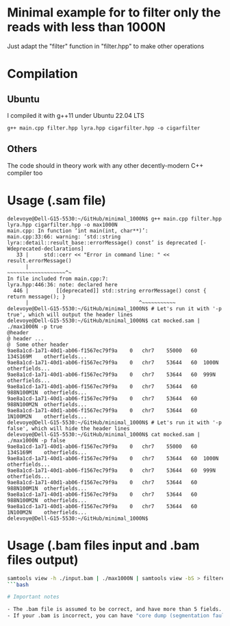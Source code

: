 # Minimal example for to filter only the reads with less than 1000N

Just adapt the "filter" function in "filter.hpp" to make other operations

# Compilation

## Ubuntu

I compiled it with g++11 under Ubuntu 22.04 LTS

```
g++ main.cpp filter.hpp lyra.hpp cigarfilter.hpp -o cigarfilter
```

## Others

The code should in theory work with any other decently-modern C++ compiler too

# Usage (.sam file)

```console
delevoye@Dell-G15-5530:~/GitHub/minimal_1000N$ g++ main.cpp filter.hpp lyra.hpp cigarfilter.hpp -o max1000N
main.cpp: In function ‘int main(int, char**)’:
main.cpp:33:66: warning: ‘std::string lyra::detail::result_base::errorMessage() const’ is deprecated [-Wdeprecated-declarations]
   33 |     std::cerr << "Error in command line: " << result.errorMessage()
      |                                               ~~~~~~~~~~~~~~~~~~~^~
In file included from main.cpp:7:
lyra.hpp:446:36: note: declared here
  446 |         [[deprecated]] std::string errorMessage() const { return message(); }
      |                                    ^~~~~~~~~~~~
delevoye@Dell-G15-5530:~/GitHub/minimal_1000N$ # Let's run it with '-p true', which will output the header lines 
delevoye@Dell-G15-5530:~/GitHub/minimal_1000N$ cat mocked.sam | ./max1000N -p true
@header
@ header ...
@  Some other header
9ae8a1cd-1a71-40d1-ab06-f1567ec79f9a	0	chr7	55000	60	134S169M	otherfields...
9ae8a1cd-1a71-40d1-ab06-f1567ec79f9a	0	chr7	53644	60	1000N	otherfields...
9ae8a1cd-1a71-40d1-ab06-f1567ec79f9a	0	chr7	53644	60	999N	otherfields...
9ae8a1cd-1a71-40d1-ab06-f1567ec79f9a	0	chr7	53644	60	988N100M1N	otherfields...
9ae8a1cd-1a71-40d1-ab06-f1567ec79f9a	0	chr7	53644	60	988N100M2N	otherfields...
9ae8a1cd-1a71-40d1-ab06-f1567ec79f9a	0	chr7	53644	60	1N100M2N	otherfields...
delevoye@Dell-G15-5530:~/GitHub/minimal_1000N$ # Let's run it with '-p false', which will hide the header lines
delevoye@Dell-G15-5530:~/GitHub/minimal_1000N$ cat mocked.sam | ./max1000N -p false
9ae8a1cd-1a71-40d1-ab06-f1567ec79f9a	0	chr7	55000	60	134S169M	otherfields...
9ae8a1cd-1a71-40d1-ab06-f1567ec79f9a	0	chr7	53644	60	1000N	otherfields...
9ae8a1cd-1a71-40d1-ab06-f1567ec79f9a	0	chr7	53644	60	999N	otherfields...
9ae8a1cd-1a71-40d1-ab06-f1567ec79f9a	0	chr7	53644	60	988N100M1N	otherfields...
9ae8a1cd-1a71-40d1-ab06-f1567ec79f9a	0	chr7	53644	60	988N100M2N	otherfields...
9ae8a1cd-1a71-40d1-ab06-f1567ec79f9a	0	chr7	53644	60	1N100M2N	otherfields...
delevoye@Dell-G15-5530:~/GitHub/minimal_1000N$ 
```

# Usage (.bam files input and .bam files output)

```bash
samtools view -h ./input.bam | ./max1000N | samtools view -bS > filtered_output.bam
```bash

# Important notes

- The .bam file is assumed to be correct, and have more than 5 fields. No checking is made
- If your .bam is incorrect, you can have "core dump (segmentation fault)" errors, because it counts the number of tabs (i.e '\n') in each line to take the right CIGAR field
